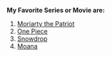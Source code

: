 **My Favorite Series or Movie are:**
1. [Moriarty the Patriot](https://www.justwatch.com/us/tv-show/moriarty-the-patriot)
2. [One Piece](https://www.justwatch.com/us/tv-show/one-piece)
3. [Snowdrop](https://www.justwatch.com/us/tv-show/snowdrop)
4. [Moana](https://www.justwatch.com/us/movie/moana-2016)


[^1]: These are my top 3 that are my favorite
       Moriarty the patriot
       Snowdrop
       One Piece
